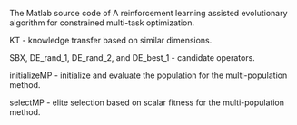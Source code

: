 The Matlab source code of A reinforcement learning assisted evolutionary algorithm for constrained multi-task optimization.

KT - knowledge transfer based on similar dimensions.

SBX, DE_rand_1, DE_rand_2, and DE_best_1 - candidate operators.

initializeMP - initialize and evaluate the population for the multi-population method.

selectMP - elite selection based on scalar fitness for the multi-population method.
